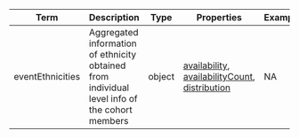 |Term | Description | Type | Properties | Example | Enum|
| ---| ---| ---| ---| ---| --- |
| eventEthnicities | Aggregated information of ethnicity obtained from individual level info of the cohort members | object | [availability](./availability.md), [availabilityCount](./availabilityCount.md), [distribution](./distribution.md) | NA | NA|
